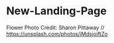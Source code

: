 # New-Landing-Page

Flower Photo Credit: Sharon Pittaway // https://unsplash.com/photos/iMdsjoiftZo
